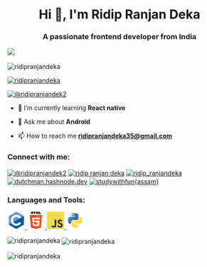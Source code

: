<h1 align="center">Hi 👋, I'm Ridip Ranjan Deka</h1>
<h3 align="center">A passionate frontend developer from India</h3>
<img src="https://miro.medium.com/max/1600/0*C-cPP9D2MIyeexAT.gif">


<p align="left"> <img src="https://komarev.com/ghpvc/?username=ridipranjandeka&label=Profile%20views&color=0e75b6&style=flat" alt="ridipranjandeka" /> </p>

<p align="left"> <a href="https://github.com/ryo-ma/github-profile-trophy"><img src="https://github-profile-trophy.vercel.app/?username=ridipranjandeka" alt="ridipranjandeka" /></a> </p>

<p align="left"> <a href="https://twitter.com/@ridipranjandek2" target="blank"><img src="https://img.shields.io/twitter/follow/@ridipranjandek2?logo=twitter&style=for-the-badge" alt="@ridipranjandek2" /></a> </p>

- 🌱 I’m currently learning **React native**

- 💬 Ask me about **Android**

- 📫 How to reach me **ridipranjandeka35@gmail.com**

<h3 align="left">Connect with me:</h3>
<p align="left">
<a href="https://twitter.com/@ridipranjandek2" target="blank"><img align="center" src="https://raw.githubusercontent.com/rahuldkjain/github-profile-readme-generator/master/src/images/icons/Social/twitter.svg" alt="@ridipranjandek2" height="30" width="40" /></a>
<a href="https://linkedin.com/in/ridip ranjan deka" target="blank"><img align="center" src="https://raw.githubusercontent.com/rahuldkjain/github-profile-readme-generator/master/src/images/icons/Social/linked-in-alt.svg" alt="ridip ranjan deka" height="30" width="40" /></a>
<a href="https://instagram.com/ridip_ranjandeka" target="blank"><img align="center" src="https://raw.githubusercontent.com/rahuldkjain/github-profile-readme-generator/master/src/images/icons/Social/instagram.svg" alt="ridip_ranjandeka" height="30" width="40" /></a>
<a href="https://hashnode.com/dutchman.hashnode.dev" target="blank"><img align="center" src="https://raw.githubusercontent.com/rahuldkjain/github-profile-readme-generator/master/src/images/icons/Social/hashnode.svg" alt="dutchman.hashnode.dev" height="30" width="40" /></a>
<a href="https://www.youtube.com/c/studywithfun{assam}" target="blank"><img align="center" src="https://raw.githubusercontent.com/rahuldkjain/github-profile-readme-generator/master/src/images/icons/Social/youtube.svg" alt="studywithfun{assam}" height="30" width="40" /></a>
</p>

<h3 align="left">Languages and Tools:</h3>
<p align="left"> <a href="https://www.cprogramming.com/" target="_blank" rel="noreferrer"> <img src="https://raw.githubusercontent.com/devicons/devicon/master/icons/c/c-original.svg" alt="c" width="40" height="40"/> </a> <a href="https://www.w3.org/html/" target="_blank" rel="noreferrer"> <img src="https://raw.githubusercontent.com/devicons/devicon/master/icons/html5/html5-original-wordmark.svg" alt="html5" width="40" height="40"/> </a> <a href="https://developer.mozilla.org/en-US/docs/Web/JavaScript" target="_blank" rel="noreferrer"> <img src="https://raw.githubusercontent.com/devicons/devicon/master/icons/javascript/javascript-original.svg" alt="javascript" width="40" height="40"/> </a> <a href="https://www.python.org" target="_blank" rel="noreferrer"> <img src="https://raw.githubusercontent.com/devicons/devicon/master/icons/python/python-original.svg" alt="python" width="40" height="40"/> </a> </p>

<p><img align="left" src="https://github-readme-stats.vercel.app/api/top-langs?username=ridipranjandeka&show_icons=true&locale=en&layout=compact" alt="ridipranjandeka" /></p>

<p>&nbsp;<img align="center" src="https://github-readme-stats.vercel.app/api?username=ridipranjandeka&show_icons=true&locale=en" alt="ridipranjandeka" /></p>

<p><img align="center" src="https://github-readme-streak-stats.herokuapp.com/?user=ridipranjandeka&" alt="ridipranjandeka" /></p>
